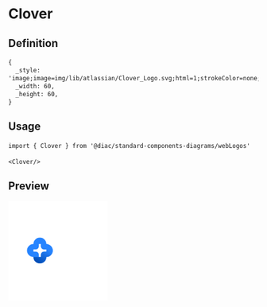 # Clover

## Definition

```
{
  _style: 'image;image=img/lib/atlassian/Clover_Logo.svg;html=1;strokeColor=none;',
  _width: 60,
  _height: 60,
}
```

## Usage

```
import { Clover } from '@diac/standard-components-diagrams/webLogos'

<Clover/>
```

## Preview

<img src="./clover.png" width="200"/>
